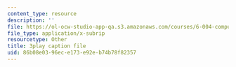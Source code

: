 ```yaml
---
content_type: resource
description: ''
file: https://ol-ocw-studio-app-qa.s3.amazonaws.com/courses/6-004-computation-structures-spring-2017/86b08e0396ece173e92eb74b78f82357_iQR_6f5Jdns.srt
file_type: application/x-subrip
resourcetype: Other
title: 3play caption file
uid: 86b08e03-96ec-e173-e92e-b74b78f82357
---
```


